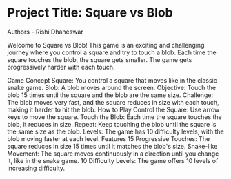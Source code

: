 # Project Title: Square vs Blob
Authors - Rishi Dhaneswar


Welcome to Square vs Blob! This game is an exciting and challenging journey where you control a square and try to touch a blob. Each time the square touches the blob, the square gets smaller. The game gets progressively harder with each touch.

Game Concept
Square: You control a square that moves like in the classic snake game.
Blob: A blob moves around the screen.
Objective: Touch the blob 15 times until the square and the blob are the same size.
Challenge: The blob moves very fast, and the square reduces in size with each touch, making it harder to hit the blob.
How to Play
Control the Square: Use arrow keys to move the square.
Touch the Blob: Each time the square touches the blob, it reduces in size.
Repeat: Keep touching the blob until the square is the same size as the blob.
Levels: The game has 10 difficulty levels, with the blob moving faster at each level.
Features
15 Progressive Touches: The square reduces in size 15 times until it matches the blob's size.
Snake-like Movement: The square moves continuously in a direction until you change it, like in the snake game.
10 Difficulty Levels: The game offers 10 levels of increasing difficulty.
